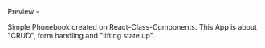 Preview - 

Simple Phonebook created on React-Class-Components.
This App is about "CRUD", form handling and "lifting state up".